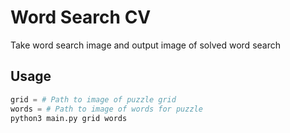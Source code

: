 # Word Search CV

Take word search image and output image of solved word search



## Usage

```python
grid = # Path to image of puzzle grid
words = # Path to image of words for puzzle
python3 main.py grid words
```

